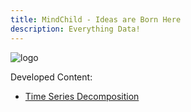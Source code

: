 ```yaml
---
title: MindChild - Ideas are Born Here
description: Everything Data!
---
```


![logo](https://github.com/libgit2/libgit2sharp/raw/master/square-logo.png)

Developed Content:

- [Time Series Decomposition](/Timeseries/index.md)




